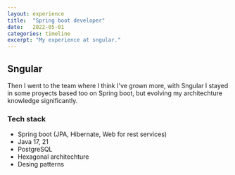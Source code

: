 ```yaml
---
layout: experience
title:  "Spring boot developer"
date:   2022-05-01
categories: timeline
excerpt: "My experience at sngular."
---
```


## Sngular

Then I went to the team where I think I've grown more, with Sngular I stayed in some proyects based too on Spring boot, but evolving my architechture knowledge significantly.

### Tech stack

- Spring boot (JPA, Hibernate, Web for rest services)
- Java 17, 21
- PostgreSQL
- Hexagonal architechture
- Desing patterns
